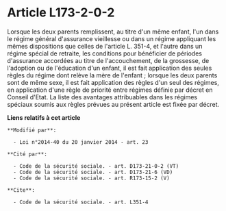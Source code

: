 # Article L173-2-0-2

Lorsque les deux parents remplissent, au titre d'un même enfant, l'un dans le régime général d'assurance vieillesse ou dans
un régime appliquant les mêmes dispositions que celles de l'article L. 351-4, et l'autre dans un régime spécial de retraite,
les conditions pour bénéficier de périodes d'assurance accordées au titre de l'accouchement, de la grossesse, de l'adoption
ou de l'éducation d'un enfant, il est fait application des seules règles du régime dont relève la mère de l'enfant ; lorsque
les deux parents sont de même sexe, il est fait application des règles d'un seul des régimes, en application d'une règle de
priorité entre régimes définie par décret en Conseil d'Etat. La liste des avantages attribuables dans les régimes spéciaux
soumis aux règles prévues au présent article est fixée par décret.

**Liens relatifs à cet article**

	**Modifié par**:

	  - Loi n°2014-40 du 20 janvier 2014 - art. 23

	**Cité par**:

	  - Code de la sécurité sociale. - art. D173-21-0-2 (VT)
	  - Code de la sécurité sociale. - art. D173-21-6 (VD)
	  - Code de la sécurité sociale. - art. R173-15-2 (V)

	**Cite**:

	  - Code de la sécurité sociale. - art. L351-4
